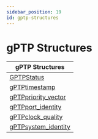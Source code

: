 ```yaml
---
sidebar_position: 19
id: gptp-structures
---
```


# gPTP Structures

| gPTP Structures                                                                                                    |
| ------------------------------------------------------------------------------------------------------------------ |
| [GPTPStatus](gptpstatus-structure)                                                                                 |
| [gPTPtimestamp](../../../../message-functions-overview-intrepidcs-api/gettimestampformsg-method-intrepidcs-api)    |
| [gPTPpriority\_vector](priority\_vector-structure)                                                                 |
| [gPTPport\_identity](port\_identity-structure)                                                                     |
| [gPTPclock\_quality](clock\_quality-structure)                                                                     |
| [gPTPsystem\_identity](system\_identity-structure)                                                                 |
